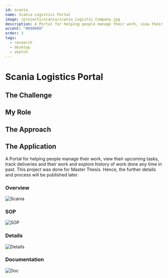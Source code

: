 ```yaml
---
id: scania
name: Scania Logistics Portal
image: /projects/scania/scania_Logistic_Company.jpg
description: A Portal for helping people manage their work, view their upcoming tasks, track deliveries and their work and explore history of work done any time in past.
accent: "#000080"
order: 3
tags:
  - research
  - desktop
  - sketch
---
```


# Scania Logistics Portal

## The Challenge

## My Role

## The Approach

## The Application

A Portal for helping people manage their work, view their upcoming tasks, track deliveries and their work and explore history of work done any time in past. This project was done for Master Thesis. Hence, the further details and process will be published later.

### Overview

![Scania](/projects/scania/scania_Logistic_Company.jpg)

### SOP

![SOP](/projects/scania/Ipad_sop.jpg)

### Details

![Details](/projects/scania/Ipad_sop_details.jpg)

### Documentation

![Doc](/projects/scania/Ipad_documentation.jpg)
